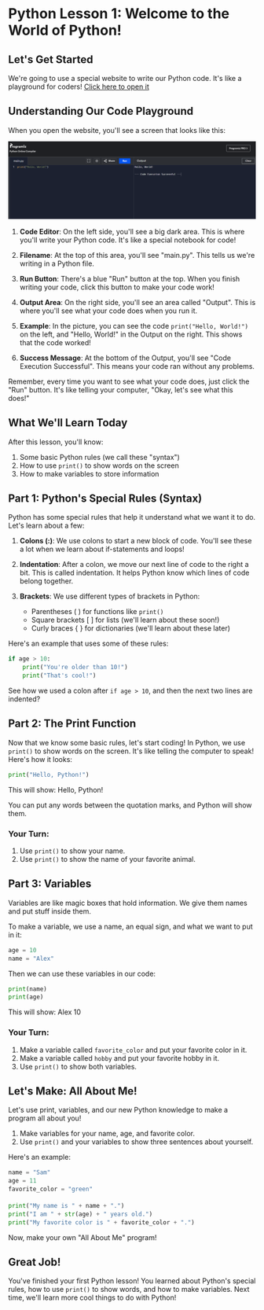 # Python Lesson 1: Welcome to the World of Python!

## Let's Get Started
We're going to use a special website to write our Python code. It's like a playground for coders! [Click here to open it](https://www.programiz.com/python-programming/online-compiler/)

## Understanding Our Code Playground

When you open the website, you'll see a screen that looks like this:

![Python Online Compiler](compiler.png)

1. **Code Editor**: On the left side, you'll see a big dark area. This is where you'll write your Python code. It's like a special notebook for code!

2. **Filename**: At the top of this area, you'll see "main.py". This tells us we're writing in a Python file.

3. **Run Button**: There's a blue "Run" button at the top. When you finish writing your code, click this button to make your code work!

4. **Output Area**: On the right side, you'll see an area called "Output". This is where you'll see what your code does when you run it.

5. **Example**: In the picture, you can see the code `print("Hello, World!")` on the left, and "Hello, World!" in the Output on the right. This shows that the code worked!

6. **Success Message**: At the bottom of the Output, you'll see "Code Execution Successful". This means your code ran without any problems.

Remember, every time you want to see what your code does, just click the "Run" button. It's like telling your computer, "Okay, let's see what this does!"

## What We'll Learn Today
After this lesson, you'll know:
1. Some basic Python rules (we call these "syntax")
2. How to use `print()` to show words on the screen
3. How to make variables to store information

## Part 1: Python's Special Rules (Syntax)

Python has some special rules that help it understand what we want it to do. Let's learn about a few:

1. **Colons (:)**: We use colons to start a new block of code. You'll see these a lot when we learn about if-statements and loops!

2. **Indentation**: After a colon, we move our next line of code to the right a bit. This is called indentation. It helps Python know which lines of code belong together.

3. **Brackets**: We use different types of brackets in Python:
   - Parentheses ( ) for functions like `print()`
   - Square brackets [ ] for lists (we'll learn about these soon!)
   - Curly braces { } for dictionaries (we'll learn about these later)

Here's an example that uses some of these rules:

```python
if age > 10:
    print("You're older than 10!")
    print("That's cool!")
```

See how we used a colon after `if age > 10`, and then the next two lines are indented?

## Part 2: The Print Function

Now that we know some basic rules, let's start coding! In Python, we use `print()` to show words on the screen. It's like telling the computer to speak! Here's how it looks:

```python
print("Hello, Python!")
```

This will show: Hello, Python!

You can put any words between the quotation marks, and Python will show them.

### Your Turn:
1. Use `print()` to show your name.
2. Use `print()` to show the name of your favorite animal.

## Part 3: Variables

Variables are like magic boxes that hold information. We give them names and put stuff inside them.

To make a variable, we use a name, an equal sign, and what we want to put in it:

```python
age = 10
name = "Alex"
```

Then we can use these variables in our code:

```python
print(name)
print(age)
```

This will show:
Alex
10

### Your Turn:
1. Make a variable called `favorite_color` and put your favorite color in it.
2. Make a variable called `hobby` and put your favorite hobby in it.
3. Use `print()` to show both variables.

## Let's Make: All About Me!

Let's use print, variables, and our new Python knowledge to make a program all about you!

1. Make variables for your name, age, and favorite color.
2. Use `print()` and your variables to show three sentences about yourself.

Here's an example:

```python
name = "Sam"
age = 11
favorite_color = "green"

print("My name is " + name + ".")
print("I am " + str(age) + " years old.")
print("My favorite color is " + favorite_color + ".")
```

Now, make your own "All About Me" program!

## Great Job!
You've finished your first Python lesson! You learned about Python's special rules, how to use `print()` to show words, and how to make variables. Next time, we'll learn more cool things to do with Python!
